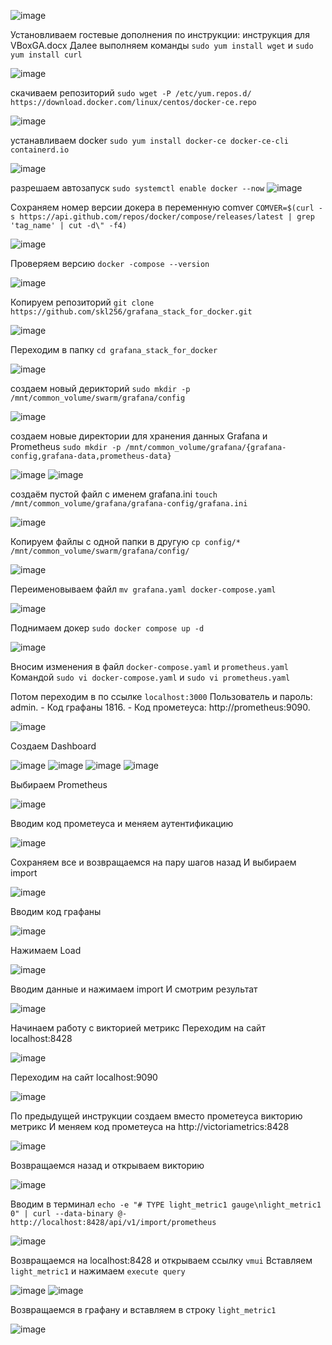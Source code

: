 ![image](https://github.com/user-attachments/assets/3d6f48fd-d20d-4a57-8b74-b182253162c0)

 Установливаем гостевые дополнения по инструкции: инструкция для VBoxGA.docx Далее выполняем команды `sudo yum install wget` и `sudo yum install curl`

![image](https://github.com/user-attachments/assets/4dd61da1-dc88-46ee-b2fc-34a1be39b030)

скачиваем репозиторий `sudo wget -P /etc/yum.repos.d/ https://download.docker.com/linux/centos/docker-ce.repo`

![image](https://github.com/user-attachments/assets/1b4df190-7d49-4a60-bed7-d8a71c9801d4)

устанавливаем docker `sudo yum install docker-ce docker-ce-cli containerd.io`

![image](https://github.com/user-attachments/assets/e4308b29-a2d9-468e-878b-6143a3590fa8)

разрешаем автозапуск `sudo systemctl enable docker --now`
![image](https://github.com/user-attachments/assets/cf08ac09-a654-4d93-871b-772da7e73eca)

Сохраняем номер версии докера в переменную comver `COMVER=$(curl -s https://api.github.com/repos/docker/compose/releases/latest | grep 'tag_name' | cut -d\" -f4)`

![image](https://github.com/user-attachments/assets/b6419287-271a-44ae-96ca-92a827f86ed2)

Проверяем версию `docker -compose --version`

![image](https://github.com/user-attachments/assets/feb0f881-f53c-4d25-a264-4c775371ab6d)

Копируем репозиторий `git clone https://github.com/skl256/grafana_stack_for_docker.git`

![image](https://github.com/user-attachments/assets/55f706e9-876b-4b1e-82b3-ee386dcee5a5)

Переходим в папку `cd grafana_stack_for_docker`

![image](https://github.com/user-attachments/assets/b6d03c69-0f50-4857-a525-ea4c417d103f)

создаем новый дерикторий `sudo mkdir -p /mnt/common_volume/swarm/grafana/config`

![image](https://github.com/user-attachments/assets/0425cd25-1b1e-423e-a89d-9cb59bd743f9)

создаем новые директории для хранения данных Grafana и Prometheus `sudo mkdir -p /mnt/common_volume/grafana/{grafana-config,grafana-data,prometheus-data}`

![image](https://github.com/user-attachments/assets/9bbd5c20-d6bf-4b52-ad38-88dfb76602da)
![image](https://github.com/user-attachments/assets/a14e21bc-7962-4779-bc10-ae8deb9543b2)

создаём пустой файл с именем grafana.ini `touch /mnt/common_volume/grafana/grafana-config/grafana.ini`

![image](https://github.com/user-attachments/assets/1be5fdfd-8578-46a7-ad9f-c135ce7667d8)

Копируем файлы с одной папки в другую `cp config/* /mnt/common_volume/swarm/grafana/config/`

![image](https://github.com/user-attachments/assets/7d83a544-e2ac-42dc-a90a-d911e8727d30)

Переименовываем файл `mv grafana.yaml docker-compose.yaml`

![image](https://github.com/user-attachments/assets/dd60769c-6f89-4cda-b32e-6b52933c20e1)

 Поднимаем докер `sudo docker compose up -d`

![image](https://github.com/user-attachments/assets/ac319df7-0c78-43f6-87cd-7391b350d8fa)

Вносим изменения в файл `docker-compose.yaml` и `prometheus.yaml`
Командой `sudo vi docker-compose.yaml` и `sudo vi prometheus.yaml`

Потом переходим в по ссылке `localhost:3000`
Пользователь и пароль: admin. - Код графаны 1816. - Код прометеуса: http://prometheus:9090.

![image](https://github.com/user-attachments/assets/026019eb-3e13-4159-ab81-4ff5e349ed61)

Создаем  Dashboard

![image](https://github.com/user-attachments/assets/6e39af74-6451-4070-bf01-5a486653a9b3)
![image](https://github.com/user-attachments/assets/fc95a2b6-a3e7-4343-9d12-6760677c8ab1)
![image](https://github.com/user-attachments/assets/edec0823-adac-4c8c-ba3d-7ed460814493)
![image](https://github.com/user-attachments/assets/7837219e-804c-4d63-ac3c-6f63a7d55c1b)

Выбираем Prometheus

![image](https://github.com/user-attachments/assets/379cf068-d72b-448b-8682-71ae1acb1c53)

Вводим код прометеуса и меняем аутентификацию

![image](https://github.com/user-attachments/assets/9985264d-3c87-4096-80a2-aa9559739fcb)

Сохраняем все и возвращаемся на пару шагов назад
И выбираем import

![image](https://github.com/user-attachments/assets/4f924a61-bbbd-4b6a-9cad-850f222a2071)

Вводим код графаны

![image](https://github.com/user-attachments/assets/5499396d-bfe4-4feb-bfb8-755f04a2b967)

Нажимаем Load

![image](https://github.com/user-attachments/assets/94f72c4d-746f-4789-b31f-f3f2bbaeb085)

Вводим данные и нажимаем import
И смотрим результат

![image](https://github.com/user-attachments/assets/2eb6a235-013f-49a5-84de-0fbb2d558f2e)

Начинаем работу с викторией метрикс
Переходим на сайт localhost:8428

![image](https://github.com/user-attachments/assets/5ae09ae9-cc16-4d12-9472-ff01c03641e7)

Переходим на сайт localhost:9090

![image](https://github.com/user-attachments/assets/b624eba6-1fef-42b0-ba47-f8f00c636aad)

По предыдущей инструкции создаем вместо прометеуса викторию метрикс
И меняем код прометеуса на http://victoriametrics:8428

![image](https://github.com/user-attachments/assets/735edb21-3a0d-4756-a517-28a55d7702b6)

Возвращаемся назад и открываем викторию

![image](https://github.com/user-attachments/assets/fcfb4b5b-e8aa-4ee3-8b95-26df0c4d9a1c)


Вводим в терминал `echo -e "# TYPE light_metric1 gauge\nlight_metric1 0" | curl --data-binary @- http://localhost:8428/api/v1/import/prometheus`

![image](https://github.com/user-attachments/assets/e03d1d73-3ea7-4283-ab64-fbb0e0d5d0c3)

Возвращаемся на localhost:8428 и открываем ссылку `vmui`
Вставляем  `light_metric1` и нажимаем `execute query`

![image](https://github.com/user-attachments/assets/b8969b29-8843-4c7a-b6e7-cc6ef3826fee)
![image](https://github.com/user-attachments/assets/64b6e36e-7afd-4925-a2a9-8c94822d9cb8)

Возвращаемся в графану и вставляем в строку `light_metric1` 

![image](https://github.com/user-attachments/assets/2e51ff2f-87c0-44b6-b057-e92eb1681275)

















